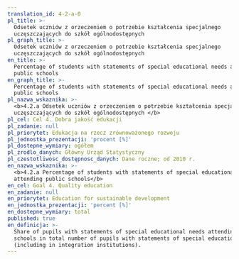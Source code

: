 ```yaml
---
translation_id: 4-2-a-0
pl_title: >-
  Odsetek uczniów z orzeczeniem o potrzebie kształcenia specjalnego
  uczęszczających do szkół ogólnodostępnych
pl_graph_title: >-
  Odsetek uczniów z orzeczeniem o potrzebie kształcenia specjalnego
  uczęszczających do szkół ogólnodostępnych
en_title: >-
  Percentage of students with statements of special educational needs attending
  public schools
en_graph_title: >-
  Percentage of students with statements of special educational needs attending
  public schools
pl_nazwa_wskaznika: >-
  <b>4.2.a Odsetek uczniów z orzeczeniem o potrzebie kształcenia specjalnego
  uczęszczających do szkół ogólnodostępnych </b>
pl_cel: Cel 4. Dobra jakość edukacji
pl_zadanie: null
pl_priorytet: Edukacja na rzecz zrównoważonego rozwoju
pl_jednostka_prezentacji: 'procent [%]'
pl_dostepne_wymiary: ogółem
pl_zrodlo_danych: Główny Urząd Statystyczny
pl_czestotliwosc_dostępnosc_danych: Dane roczne; od 2010 r.
en_nazwa_wskaznika: >-
  <b>4.2.a Percentage of students with statements of special educational needs
  attending public schools</b>
en_cel: Goal 4. Quality education
en_zadanie: null
en_priorytet: Education for sustainable development
en_jednostka_prezentacji: 'percent [%]'
en_dostepne_wymiary: total
published: true
en_definicja: >-
  Share of pupils with statements of special educational needs attending public
  schools in total number of pupils with statements of special educational needs
  (including in integration institutions).
---
```

